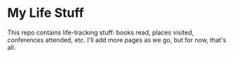 # My Life Stuff

This repo contains life-tracking stuff: books read, places visited, conferences attended, etc. I'll add more pages as we go, but for now, that's all.
